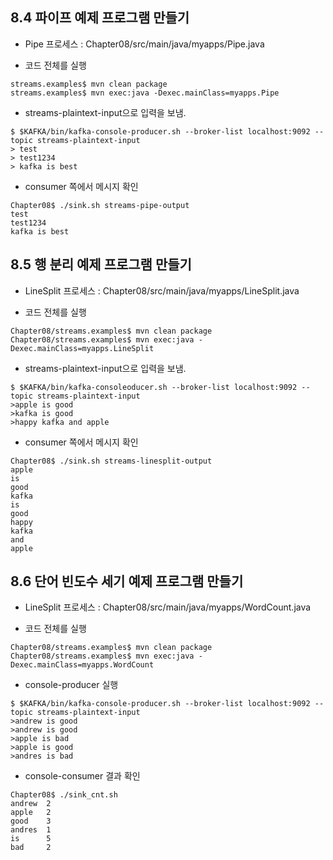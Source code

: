 ## 8.4 파이프 예제 프로그램 만들기

* Pipe 프로세스 : Chapter08/src/main/java/myapps/Pipe.java

* 코드 전체를 실행

```shell
streams.examples$ mvn clean package
streams.examples$ mvn exec:java -Dexec.mainClass=myapps.Pipe 
```

* streams-plaintext-input으로 입력을 보냄.

```shell
$ $KAFKA/bin/kafka-console-producer.sh --broker-list localhost:9092 --topic streams-plaintext-input
> test
> test1234
> kafka is best
```

* consumer 쪽에서 메시지 확인

```shell
Chapter08$ ./sink.sh streams-pipe-output
test
test1234
kafka is best
```

## 8.5 행 분리 예제 프로그램 만들기
* LineSplit 프로세스 : Chapter08/src/main/java/myapps/LineSplit.java

* 코드 전체를 실행

```shell
Chapter08/streams.examples$ mvn clean package
Chapter08/streams.examples$ mvn exec:java -Dexec.mainClass=myapps.LineSplit
```


* streams-plaintext-input으로 입력을 보냄.

```shell
$ $KAFKA/bin/kafka-consoleoducer.sh --broker-list localhost:9092 --topic streams-plaintext-input
>apple is good
>kafka is good
>happy kafka and apple
```

* consumer 쪽에서 메시지 확인

```shell
Chapter08$ ./sink.sh streams-linesplit-output
apple 
is 
good
kafka
is 
good 
happy
kafka
and
apple
```

## 8.6 단어 빈도수 세기 예제 프로그램 만들기
* LineSplit 프로세스 : Chapter08/src/main/java/myapps/WordCount.java

* 코드 전체를 실행
```shell
Chapter08/streams.examples$ mvn clean package
Chapter08/streams.examples$ mvn exec:java -Dexec.mainClass=myapps.WordCount
```

* console-producer 실행

```shell
$ $KAFKA/bin/kafka-console-producer.sh --broker-list localhost:9092 --topic streams-plaintext-input
>andrew is good
>andrew is good
>apple is bad
>apple is good
>andres is bad
```

* console-consumer 결과 확인

```shell
Chapter08$ ./sink_cnt.sh
andrew  2
apple   2
good    3
andres  1
is      5
bad     2
```
